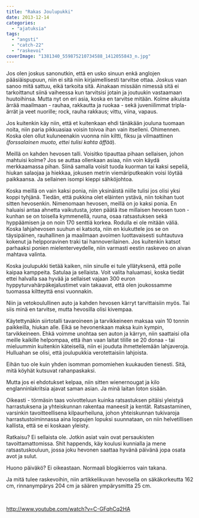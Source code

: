 ```yaml
---
title: "Rakas Joulupukki"
date: 2013-12-14
categories: 
  - "ajatuksia"
tags: 
  - "angsti"
  - "catch-22"
  - "raskevoi"
coverImage: "1381340_559875210734588_1412055843_n.jpg"
---
```


Jos olen joskus sanonutkin, että en usko sinuun enkä anglojen pääsiäispupuun, niin ei sitä niin kirjaimellisesti tarvitse ottaa. Joskus vaan sanoo mitä sattuu, eikä tarkoita sitä. Ainakaan missään nimessä sitä ei tarkoittanut siinä vaiheessa kun tarvitsisi jotain ja joutuukin vastaamaan huutoihinsa. Mutta nyt on eri asia, koska en tarvitse mitään. Kolme aikuista ärrää maailmaan - rauhaa, rakkautta ja ruokaa - sekä juveniilimmat tripla-ärrät ja veet nuorille; rock, rauha rakkaus; vittu, viina, vapaus.

<!--more-->

Jos kuitenkin käy niin, että et kuitenkaan ehdi tänäkään jouluna tuomaan noita, niin paria pikkuasiaa voisin toivoa ihan vain itselleni. Ohimennen. Koska olen ollut kuluneenakin vuonna niin kiltti, fiksu ja vilmaattinen _(forssalainen muoto, ettei tulisi kahta äffää_).

Meillä on kahden hevosen talli. Voisitko tipauttaa pihaan sellaisen, johon mahtuisi kolme? Jos se auttaa ollenkaan asiaa, niin voin käydä merkkaamassa pihan. Siinä samalla voisit tuoda kuorman tai kaksi sepeliä, hiukan salaojaa ja hiekkaa, jokusen metrin viemäriputkeakin voisi löytää paikkaansa. Ja sellainen isompi kieppi sähköjohtoa.

Koska meillä on vain kaksi ponia, niin yksinäistä niille tulisi jos olisi yksi koppi tyhjänä. Tiedän, että pukkina olet eläinten ystävä, niin tokihan tuot sitten hevosenkin. Nimenomaan hevosen, meillä on jo kaksi ponia. En haluaisi antaa ahnetta vaikutusta, joten päätä itse millaisen hevosen tuon - kunhan se on toisella kymmenellä, ruuna, osaa ratsastuksen sekä hyppäämisen ja on noin 170 senttiä korkea. Rodulla ei ole mitään väliä. Koska lahjahevosen suuhun ei katsota, niin en kiukuttele jos se on täysipäinen, rauhallinen ja maailmaan avoimen luottavaisesti suhtautuva kokenut ja helpporavinen traki tai hannoverilainen. Jos kuitenkin katsot parhaaksi ponien mielenterveydelle, niin varmasti eestin raskeveo on aivan mahtava valinta.

Koska joulupukki tietää kaiken, niin sinulle ei tule yllätyksenä, että polle kaipaa kamppeita. Satulaa ja sellaista. Voit valita haluamasi, koska tiedät ettei halvalla saa hyvää ja sellaiset vajaan 300 euron hyppyturvahärpäkejalustimet vain takaavat, että olen joukossamme tuomassa kiltteyttä ensi vuonnakin.

Niin ja vetokoulullinen auto ja kahden hevosen kärryt tarvittaisiin myös. Tai siis minä en tarvitse, mutta hevosilla olisi kivempaa.

Käytettynäkin siirtotalli tavaroineen ja tarvikkeineen maksaa vain 10 tonnin paikkeilla, hiukan alle. Eikä se hevonenkaan maksa kuin kympin, tarvikkeineen. Ehkä voimme unohtaa sen auton ja kärryn, niin saattaisi olla meille kaikille helpompaa, että ihan vaan laitat tilille se 20 donaa - tai mieluummin kuitenkin käteisellä, niin ei jouduta ihmettelemään lahjaveroja. Hulluahan se olisi, että joulupukkia verotettaisiin lahjoista.

Eihän tuo ole kuin yhden isomman pomomiehen kuukauden tienesti. Sitä, mitä köyhät kutsuvat rahanpaskaksi.

Mutta jos ei ehdotukset kelpaa, niin sitten wienernougat ja kilo englanninlakritsia ajavat saman asian. Ja minä laitan loton sisään.

Oikeasti - törmäsin taas voivotteluun kuinka ratsastuksen pitäisi yleistyä harrastuksena ja yhteiskunnan rakentaa maneesit ja kentät. Ratsastaminen, varsinkin tavoitteellisena kilpaurheiluna, johon yhteiskunnan tukivaroja harrastustoiminnassa aina loppujen lopuksi suunnataan, on niin helvetillisen kallista, että se ei koskaan yleisty.

Ratkaisu? Ei sellaista ole. Jotkin asiat vain ovat persaukisten tavoittamattomissa. Shit happends, käy koulusi kunnialla ja mene ratsastuskouluun, jossa joku hevonen saattaa hyvänä päivänä jopa osata avot ja sulut.

Huono päiväkö? Ei oikeastaan. Normaali blogikierros vain takana.

Ja mitä tulee raskevoihin, niin artikkelikuvan hevosella on säkäkorkeutta 162 cm, rinnanympärys 204 cm ja säären ympärysmitta 25 cm.

 

http://www.youtube.com/watch?v=C-GFqhCq2HA

